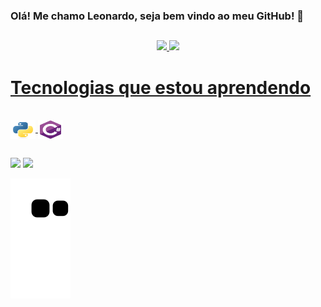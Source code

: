 ### Olá! Me chamo Leonardo, seja bem vindo ao meu GitHub! 👋
##
<div align="center">
  <a href="https://github.com/LeonardoFurtadoDeLuna">
  <img height="150em" src="https://github-readme-stats.vercel.app/api?username=LeonardoFurtadoDeLuna&show_icons=true&theme=dracula&include_all_commits=true&count_private=true"/>
  <img height="150em" src="https://github-readme-stats.vercel.app/api/top-langs/?username=LeonardoFurtadoDeLuna&layout=compact&langs_count=7&theme=dracula"/>
</div>
 
# Tecnologias que estou aprendendo
  
<div style="display: inline_block"><br>
  <img align="center" alt="Python" height="30" width="40" src="https://raw.githubusercontent.com/devicons/devicon/master/icons/python/python-original.svg">
  <img align="center" alt="Csharp" height="30" width="40" src="https://raw.githubusercontent.com/devicons/devicon/master/icons/csharp/csharp-original.svg">
  
</div>
  
  ##
  
 <div> 
  <a href = "mailto:leonardo.furtado2002@gmail.com"><img src="https://img.shields.io/badge/-Gmail-%23333?style=for-the-badge&logo=gmail&logoColor=white" target="_blank"></a>
  <a href="https://www.linkedin.com/in/leonardo-furtado-de-luna" target="_blank"><img src="https://img.shields.io/badge/-LinkedIn-%230077B5?style=for-the-badge&logo=linkedin&logoColor=white" target="_blank"></a> 
   
  ![Snake animation](https://github.com/LeonardoFurtadoDeLuna/leonardo/blob/output/github-contribution-grid-snake.svg)
 
</div>
